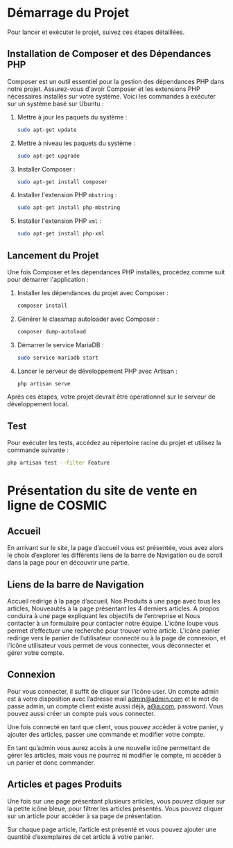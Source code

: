# **Démarrage du Projet**

Pour lancer et exécuter le projet, suivez ces étapes détaillées.

## Installation de Composer et des Dépendances PHP

Composer est un outil essentiel pour la gestion des dépendances PHP dans notre projet. Assurez-vous d'avoir Composer et les extensions PHP nécessaires installés sur votre système. Voici les commandes à exécuter sur un système basé sur Ubuntu :

1. Mettre à jour les paquets du système :

   ```bash
   sudo apt-get update
   ```

2. Mettre à niveau les paquets du système :

   ```bash
   sudo apt-get upgrade
   ```

3. Installer Composer :

   ```bash
   sudo apt-get install composer
   ```

4. Installer l'extension PHP `mbstring` :

   ```bash
   sudo apt-get install php-mbstring
   ```

5. Installer l'extension PHP `xml` :

   ```bash
   sudo apt-get install php-xml
   ```

## Lancement du Projet

Une fois Composer et les dépendances PHP installés, procédez comme suit pour démarrer l'application :

1. Installer les dépendances du projet avec Composer :

   ```bash
   composer install
   ```

2. Générer le classmap autoloader avec Composer :

   ```bash
   composer dump-autoload
   ```

3. Démarrer le service MariaDB :

   ```bash
   sudo service mariadb start
   ```

4. Lancer le serveur de développement PHP avec Artisan :

   ```bash
   php artisan serve
   ```

Après ces étapes, votre projet devrait être opérationnel sur le serveur de développement local.

## **Test**

Pour exécuter les tests, accédez au répertoire racine du projet et utilisez la commande suivante :

```bash
php artisan test --filter Feature
```

# Présentation du site de vente en ligne de COSMIC

## Accueil

En arrivant sur le site, la page d’accueil vous est présentée, vous avez alors le choix d’explorer les différents liens de la barre de Navigation ou de scroll dans la page pour en découvrir une partie.

## Liens de la barre de Navigation

Accueil redirige à la page d’accueil, Nos Produits à une page avec tous les articles, Nouveautés à la page présentant les 4 derniers articles. A propos conduira à une page expliquant les objectifs de l’entreprise et Nous contacter à un formulaire pour contacter notre équipe. L'icône loupe vous permet d’effectuer une recherche pour trouver votre article. L'icône panier redirige vers le panier de l’utilisateur connecté ou à la page de connexion, et l'icône utilisateur vous permet de vous connecter, vous déconnecter et gérer votre compte.

## Connexion

Pour vous connecter, il suffit de cliquer sur l'icône user. Un compte admin est à votre disposition avec l’adresse mail admin@admin.com et le mot de passe admin, un compte client existe aussi déjà, a@a.com, password. Vous pouvez aussi créer un compte puis vous connecter.

Une fois connecté en tant que client, vous pouvez accéder à votre panier, y ajouter des articles, passer une commande et modifier votre compte.

En tant qu’admin vous aurez accès à une nouvelle icône permettant de gérer les articles, mais vous ne pourrez ni modifier le compte, ni accéder à un panier et donc commander.

## Articles et pages Produits

Une fois sur une page présentant plusieurs articles, vous pouvez cliquer sur la petite icône bleue, pour filtrer les articles présentés. Vous pouvez cliquer sur un article pour accéder à sa page de présentation.

Sur chaque page article, l’article est présenté et vous pouvez ajouter une quantité d’exemplaires de cet article à votre panier.
